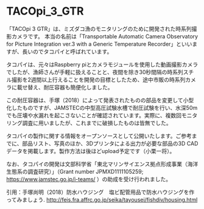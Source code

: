 # TACOpi_3_GTR
「TACOpi 3 GTR」は、ミズダコ漁のモニタリングのために開発された時系列撮影カメラです。
本当の名前は「Transportable Automatic Camera Observatory for Picture Integration ver.3 with a Generic Temperature Recorder」といいますが、長いのでタコパイと呼ばれています。

タコパイは、元々はRaspberry piとカメラモジュールを使用した動画撮影カメラでしたが、漁師さんが手軽に扱えることと、夜間を除き30秒間隔の時系列スチル撮影を2週間以上行えることを開発の目標としたため、途中市販の時系列カメラに載せ替え、耐圧容器も簡便化しました。

この耐圧容器は、手塚（2018）によって発表されたものの部品を変更して小型化したものですが、JAMSTECの中型高圧試験水槽で耐圧試験を行い、水深50mでも圧壊や水漏れを起こさないことが確認されています。実際に、複数回モニタリング調査に用いましたが、これまでに破損したものは皆無でした。

タコパイの製作に関する情報をオープンソースとして公開いたします。ご参考までに、部品リスト、写真のほか、3Dプリンタによる出力が必要な部品の3D CADデータを掲載します。製作方法は後ほどupload予定です（小栗一将）。

なお、タコパイの開発は文部科学省「東北マリンサイエンス拠点形成事業（海洋生態系の調査研究）」（Grant number JPMXD1111105259; https://www.jamstec.go.jp/i-teams/ ）の助成を受け行われました。

引用：手塚尚明（2018）防水ハウジング　塩ビ配管用品で防水ハウジングを作ってみましょう. http://feis.fra.affrc.go.jp/seika/tayousei/fishdiv/housing.html
